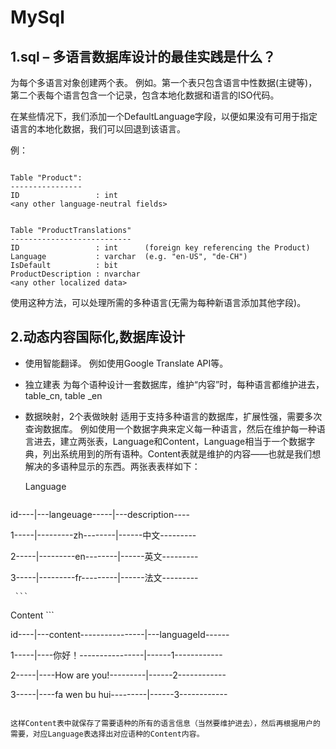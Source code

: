 # MySql


## 1.sql – 多语言数据库设计的最佳实践是什么？

为每个多语言对象创建两个表。
例如。第一个表只包含语言中性数据(主键等)，第二个表每个语言包含一个记录，包含本地化数据和语言的ISO代码。

在某些情况下，我们添加一个DefaultLanguage字段，以便如果没有可用于指定语言的本地化数据，我们可以回退到该语言。

例：

```

Table "Product":
----------------
ID                 : int
<any other language-neutral fields>


Table "ProductTranslations"
---------------------------
ID                 : int      (foreign key referencing the Product)
Language           : varchar  (e.g. "en-US", "de-CH")
IsDefault          : bit
ProductDescription : nvarchar
<any other localized data>
```
使用这种方法，可以处理所需的多种语言(无需为每种新语言添加其他字段)。

## 2.动态内容国际化,数据库设计

 - 使用智能翻译。
   例如使用Google Translate API等。
 - 独立建表
   为每个语种设计一套数据库，维护“内容”时，每种语言都维护进去，table_cn, table _en 
 - 数据映射，2个表做映射
   适用于支持多种语言的数据库，扩展性强，需要多次查询数据库。
   例如使用一个数据字典来定义每一种语言，然后在维护每一种语言进去，建立两张表，Language和Content，Language相当于一个数据字典，列出系统用到的所有语种。Content表就是维护的内容——也就是我们想解决的多语种显示的东西。两张表表样如下：
   

   Language
      ```
      
  id----|---langeuage-----|---description----
  
  1-----|---------zh--------|------中文---------
  
  2-----|---------en--------|------英文---------
  
  3-----|---------fr---------|------法文---------
  
     ```
  
  Content
     ```
     
id----|---content----------------|---languageId------

1-----|----你好！----------------|------1------------

2-----|----How are you!---------|------2------------

3-----|----fa wen bu hui---------|------3------------

   ```
   
   这样Content表中就保存了需要语种的所有的语言信息（当然要维护进去），然后再根据用户的需要，对应Language表选择出对应语种的Content内容。
